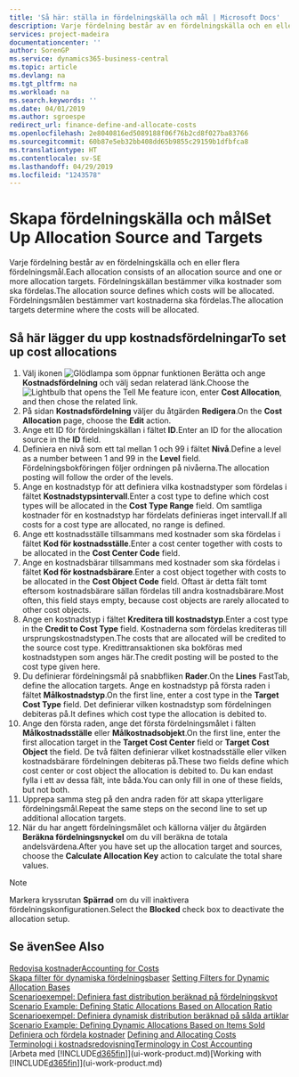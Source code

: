 ```yaml
---
title: 'Så här: ställa in fördelningskälla och mål | Microsoft Docs'
description: Varje fördelning består av en fördelningskälla och en eller flera fördelningsmål. Fördelningskällan bestämmer vilka kostnader som ska fördelas. Fördelningsmålen bestämmer vart kostnaderna ska fördelas.
services: project-madeira
documentationcenter: ''
author: SorenGP
ms.service: dynamics365-business-central
ms.topic: article
ms.devlang: na
ms.tgt_pltfrm: na
ms.workload: na
ms.search.keywords: ''
ms.date: 04/01/2019
ms.author: sgroespe
redirect_url: finance-define-and-allocate-costs
ms.openlocfilehash: 2e8040816ed5089188f06f76b2cd8f027ba83766
ms.sourcegitcommit: 60b87e5eb32bb408dd65b9855c29159b1dfbfca8
ms.translationtype: HT
ms.contentlocale: sv-SE
ms.lasthandoff: 04/29/2019
ms.locfileid: "1243578"
---
```

# <a name="set-up-allocation-source-and-targets"></a><span data-ttu-id="f8e6c-105">Skapa fördelningskälla och mål</span><span class="sxs-lookup"><span data-stu-id="f8e6c-105">Set Up Allocation Source and Targets</span></span>
<span data-ttu-id="f8e6c-106">Varje fördelning består av en fördelningskälla och en eller flera fördelningsmål.</span><span class="sxs-lookup"><span data-stu-id="f8e6c-106">Each allocation consists of an allocation source and one or more allocation targets.</span></span> <span data-ttu-id="f8e6c-107">Fördelningskällan bestämmer vilka kostnader som ska fördelas.</span><span class="sxs-lookup"><span data-stu-id="f8e6c-107">The allocation source defines which costs will be allocated.</span></span> <span data-ttu-id="f8e6c-108">Fördelningsmålen bestämmer vart kostnaderna ska fördelas.</span><span class="sxs-lookup"><span data-stu-id="f8e6c-108">The allocation targets determine where the costs will be allocated.</span></span>  

## <a name="to-set-up-cost-allocations"></a><span data-ttu-id="f8e6c-109">Så här lägger du upp kostnadsfördelningar</span><span class="sxs-lookup"><span data-stu-id="f8e6c-109">To set up cost allocations</span></span>  
1.  <span data-ttu-id="f8e6c-110">Välj ikonen ![Glödlampa som öppnar funktionen Berätta](media/ui-search/search_small.png "Berätta vad du vill göra") och ange **Kostnadsfördelning** och välj sedan relaterad länk.</span><span class="sxs-lookup"><span data-stu-id="f8e6c-110">Choose the ![Lightbulb that opens the Tell Me feature](media/ui-search/search_small.png "Tell me what you want to do") icon, enter **Cost Allocation**, and then chose the related link.</span></span>  
2.  <span data-ttu-id="f8e6c-111">På sidan **Kostnadsfördelning** väljer du åtgärden **Redigera**.</span><span class="sxs-lookup"><span data-stu-id="f8e6c-111">On the **Cost Allocation** page, choose the **Edit** action.</span></span>  
3.  <span data-ttu-id="f8e6c-112">Ange ett ID för fördelningskällan i fältet **ID**.</span><span class="sxs-lookup"><span data-stu-id="f8e6c-112">Enter an ID for the allocation source in the **ID** field.</span></span>  
4.  <span data-ttu-id="f8e6c-113">Definiera en nivå som ett tal mellan 1 och 99 i fältet **Nivå**.</span><span class="sxs-lookup"><span data-stu-id="f8e6c-113">Define a level as a number between 1 and 99 in the **Level** field.</span></span> <span data-ttu-id="f8e6c-114">Fördelningsbokföringen följer ordningen på nivåerna.</span><span class="sxs-lookup"><span data-stu-id="f8e6c-114">The allocation posting will follow the order of the levels.</span></span>  
5.  <span data-ttu-id="f8e6c-115">Ange en kostnadstyp för att definiera vilka kostnadstyper som fördelas i fältet **Kostnadstypsintervall**.</span><span class="sxs-lookup"><span data-stu-id="f8e6c-115">Enter a cost type to define which cost types will be allocated in the **Cost Type Range** field.</span></span> <span data-ttu-id="f8e6c-116">Om samtliga kostnader för en kostnadstyp har fördelats definieras inget intervall.</span><span class="sxs-lookup"><span data-stu-id="f8e6c-116">If all costs for a cost type are allocated, no range is defined.</span></span>  
6.  <span data-ttu-id="f8e6c-117">Ange ett kostnadsställe tillsammans med kostnader som ska fördelas i fältet **Kod för kostnadsställe**.</span><span class="sxs-lookup"><span data-stu-id="f8e6c-117">Enter a cost center together with costs to be allocated in the **Cost Center Code** field.</span></span>  
7.  <span data-ttu-id="f8e6c-118">Ange en kostnadsbärar tillsammans med kostnader som ska fördelas i fältet **Kod för kostnadsbärare**.</span><span class="sxs-lookup"><span data-stu-id="f8e6c-118">Enter a cost object together with costs to be allocated in the **Cost Object Code** field.</span></span> <span data-ttu-id="f8e6c-119">Oftast är detta fält tomt eftersom kostnadsbärare sällan fördelas till andra kostnadsbärare.</span><span class="sxs-lookup"><span data-stu-id="f8e6c-119">Most often, this field stays empty, because cost objects are rarely allocated to other cost objects.</span></span>  
8.  <span data-ttu-id="f8e6c-120">Ange en kostnadstyp i fältet **Kreditera till kostnadstyp**.</span><span class="sxs-lookup"><span data-stu-id="f8e6c-120">Enter a cost type in the **Credit to Cost Type** field.</span></span> <span data-ttu-id="f8e6c-121">Kostnaderna som fördelas krediteras till ursprungskostnadstypen.</span><span class="sxs-lookup"><span data-stu-id="f8e6c-121">The costs that are allocated will be credited to the source cost type.</span></span> <span data-ttu-id="f8e6c-122">Kredittransaktionen ska bokföras med kostnadstypen som anges här.</span><span class="sxs-lookup"><span data-stu-id="f8e6c-122">The credit posting will be posted to the cost type given here.</span></span>  
9. <span data-ttu-id="f8e6c-123">Du definierar fördelningsmål på snabbfliken **Rader**.</span><span class="sxs-lookup"><span data-stu-id="f8e6c-123">On the **Lines** FastTab, define the allocation targets.</span></span> <span data-ttu-id="f8e6c-124">Ange en kostnadstyp på första raden i fältet **Målkostnadstyp**.</span><span class="sxs-lookup"><span data-stu-id="f8e6c-124">On the first line, enter a cost type in the **Target Cost Type** field.</span></span> <span data-ttu-id="f8e6c-125">Det definierar vilken kostnadstyp som fördelningen debiteras på.</span><span class="sxs-lookup"><span data-stu-id="f8e6c-125">It defines which cost type the allocation is debited to.</span></span>  
10. <span data-ttu-id="f8e6c-126">Ange den första raden, ange det första fördelningsmålet i fälten **Målkostnadsställe** eller **Målkostnadsobjekt**.</span><span class="sxs-lookup"><span data-stu-id="f8e6c-126">On the first line, enter the first allocation target in the **Target Cost Center** field or **Target Cost Object** the field.</span></span> <span data-ttu-id="f8e6c-127">De två fälten definierar vilket kostnadsställe eller vilken kostnadsbärare fördelningen debiteras på.</span><span class="sxs-lookup"><span data-stu-id="f8e6c-127">These two fields define which cost center or cost object the allocation is debited to.</span></span> <span data-ttu-id="f8e6c-128">Du kan endast fylla i ett av dessa fält, inte båda.</span><span class="sxs-lookup"><span data-stu-id="f8e6c-128">You can only fill in one of these fields, but not both.</span></span>  
11. <span data-ttu-id="f8e6c-129">Upprepa samma steg på den andra raden för att skapa ytterligare fördelningsmål.</span><span class="sxs-lookup"><span data-stu-id="f8e6c-129">Repeat the same steps on the second line to set up additional allocation targets.</span></span>  
12. <span data-ttu-id="f8e6c-130">När du har angett fördelningsmålet och källorna väljer du åtgärden **Beräkna fördelningsnyckel** om du vill beräkna de totala andelsvärdena.</span><span class="sxs-lookup"><span data-stu-id="f8e6c-130">After you have set up the allocation target and sources, choose the **Calculate Allocation Key** action to calculate the total share values.</span></span>  

> [!NOTE]  
>  <span data-ttu-id="f8e6c-131">Markera kryssrutan **Spärrad** om du vill inaktivera fördelningskonfigurationen.</span><span class="sxs-lookup"><span data-stu-id="f8e6c-131">Select the **Blocked** check box to deactivate the allocation setup.</span></span>  

## <a name="see-also"></a><span data-ttu-id="f8e6c-132">Se även</span><span class="sxs-lookup"><span data-stu-id="f8e6c-132">See Also</span></span>  
[<span data-ttu-id="f8e6c-133">Redovisa kostnader</span><span class="sxs-lookup"><span data-stu-id="f8e6c-133">Accounting for Costs</span></span>](finance-manage-cost-accounting.md)  
 <span data-ttu-id="f8e6c-134">[Skapa filter för dynamiska fördelningsbaser](finance-setting-filters-for-dynamic-allocation-bases.md) </span><span class="sxs-lookup"><span data-stu-id="f8e6c-134">[Setting Filters for Dynamic Allocation Bases](finance-setting-filters-for-dynamic-allocation-bases.md) </span></span>  
 <span data-ttu-id="f8e6c-135">[Scenarioexempel: Definiera fast distribution beräknad på fördelningskvot](finance-scenario-example-defining-static-allocations-based-on-allocation-ratio.md) </span><span class="sxs-lookup"><span data-stu-id="f8e6c-135">[Scenario Example: Defining Static Allocations Based on Allocation Ratio](finance-scenario-example-defining-static-allocations-based-on-allocation-ratio.md) </span></span>  
 <span data-ttu-id="f8e6c-136">[Scenarioexempel: Definiera dynamisk distribution beräknad på sålda artiklar](finance-scenario-example-defining-dynamic-allocations-based-on-items-sold.md) </span><span class="sxs-lookup"><span data-stu-id="f8e6c-136">[Scenario Example: Defining Dynamic Allocations Based on Items Sold](finance-scenario-example-defining-dynamic-allocations-based-on-items-sold.md) </span></span>  
 <span data-ttu-id="f8e6c-137">[Definiera och fördela kostnader](finance-define-and-allocate-costs.md) </span><span class="sxs-lookup"><span data-stu-id="f8e6c-137">[Defining and Allocating Costs](finance-define-and-allocate-costs.md) </span></span>  
 [<span data-ttu-id="f8e6c-138">Terminologi i kostnadsredovisning</span><span class="sxs-lookup"><span data-stu-id="f8e6c-138">Terminology in Cost Accounting</span></span>](finance-terminology-in-cost-accounting.md)  
 <span data-ttu-id="f8e6c-139">[Arbeta med [!INCLUDE[d365fin](includes/d365fin_md.md)]](ui-work-product.md)</span><span class="sxs-lookup"><span data-stu-id="f8e6c-139">[Working with [!INCLUDE[d365fin](includes/d365fin_md.md)]](ui-work-product.md)</span></span>
